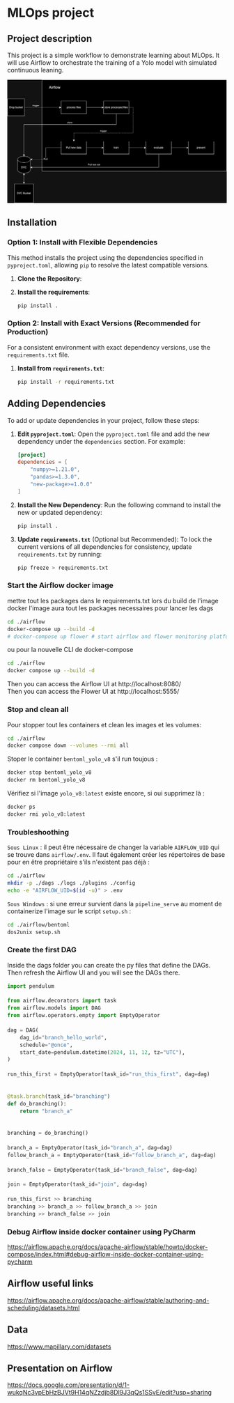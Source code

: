 # MLOps project

## Project description

This project is a simple workflow to demonstrate learning about MLOps. It will use Airflow to orchestrate the training of a Yolo model with simulated continuous leaning.

![diag](images/project-diagram.png)

## Installation

### Option 1: Install with Flexible Dependencies
This method installs the project using the dependencies specified in `pyproject.toml`, allowing `pip` to resolve the latest compatible versions.

1. **Clone the Repository**:
2. **Install the requirements**:

   ```bash
   pip install .
   ```

### Option 2: Install with Exact Versions (Recommended for Production)

For a consistent environment with exact dependency versions, use the `requirements.txt` file.

1. **Install from `requirements.txt`**:

   ```bash
   pip install -r requirements.txt
   ```

## Adding Dependencies

To add or update dependencies in your project, follow these steps:

1. **Edit `pyproject.toml`**:
   Open the `pyproject.toml` file and add the new dependency under the `dependencies` section. For example:

   ```toml
   [project]
   dependencies = [
       "numpy>=1.21.0",
       "pandas>=1.3.0",
       "new-package>=1.0.0"
   ]
   ```

2. **Install the New Dependency**:
   Run the following command to install the new or updated dependency:

   ```bash
   pip install .
   ```

3. **Update `requirements.txt`** (Optional but Recommended):
   To lock the current versions of all dependencies for consistency, update `requirements.txt` by running:

   ```bash
   pip freeze > requirements.txt
   ```

### Start the Airflow docker image

mettre tout les packages dans le requirements.txt lors du build de l'image docker
l'image aura tout les packages necessaires pour lancer les dags

```bash
cd ./airflow
docker-compose up --build -d
# docker-compose up flower # start airflow and flower monitoring platform 
```

ou pour la nouvelle CLI de docker-compose
```bash
cd ./airflow
docker compose up --build -d
```

Then you can access the Airflow UI at http://localhost:8080/  
Then you can access the Flower UI at http://localhost:5555/  

### Stop and clean all
Pour stopper tout les containers et clean les images et les volumes:

```bash
cd ./airflow
docker compose down --volumes --rmi all
```

Stoper le container `bentoml_yolo_v8` s'il run toujous :

```bash
docker stop bentoml_yolo_v8
docker rm bentoml_yolo_v8
```

Vérifiez si l'image `yolo_v8:latest` existe encore, si oui supprimez là :

```bash
docker ps
docker rmi yolo_v8:latest
```

### Troubleshoothing

`Sous Linux` : il peut être nécessaire de changer la variable `AIRFLOW_UID` qui se trouve dans `airflow/.env`. Il faut également créer les répertoires de base pour en être propriétaire s'ils n'existent pas déjà :
```bash
cd ./airflow
mkdir -p ./dags ./logs ./plugins ./config
echo -e "AIRFLOW_UID=$(id -u)" > .env
```

`Sous Windows` : si une erreur survient dans la `pipeline_serve` au moment de containerize l'image sur le script `setup.sh` :
```bash
cd ./airflow/bentoml
dos2unix setup.sh
```

### Create the first DAG

Inside the dags folder you can create the py files that define the DAGs. Then refresh the Airflow UI and you will see the DAGs there.

```python
import pendulum

from airflow.decorators import task
from airflow.models import DAG
from airflow.operators.empty import EmptyOperator

dag = DAG(
    dag_id="branch_hello_world",
    schedule="@once",
    start_date=pendulum.datetime(2024, 11, 12, tz="UTC"),
)

run_this_first = EmptyOperator(task_id="run_this_first", dag=dag)


@task.branch(task_id="branching")
def do_branching():
    return "branch_a"


branching = do_branching()

branch_a = EmptyOperator(task_id="branch_a", dag=dag)
follow_branch_a = EmptyOperator(task_id="follow_branch_a", dag=dag)

branch_false = EmptyOperator(task_id="branch_false", dag=dag)

join = EmptyOperator(task_id="join", dag=dag)

run_this_first >> branching
branching >> branch_a >> follow_branch_a >> join
branching >> branch_false >> join
```

### Debug Airflow inside docker container using PyCharm
https://airflow.apache.org/docs/apache-airflow/stable/howto/docker-compose/index.html#debug-airflow-inside-docker-container-using-pycharm

## Airflow useful links
https://airflow.apache.org/docs/apache-airflow/stable/authoring-and-scheduling/datasets.html

## Data

https://www.mapillary.com/datasets

## Presentation on Airflow

https://docs.google.com/presentation/d/1-wukqNc3vpEbHzBJVt9H14qNZzdjb8Dl9J3qQs1SSvE/edit?usp=sharing
